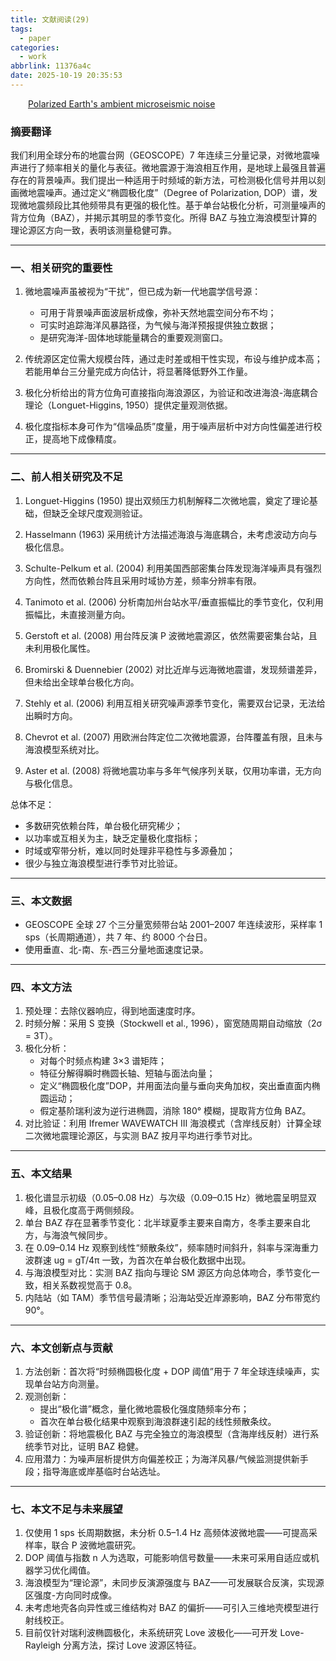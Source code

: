 ```yaml
---
title: 文献阅读(29)
tags:
  - paper
categories:
  - work
abbrlink: 11376a4c
date: 2025-10-19 20:35:53
---
```

&emsp;&emsp;[Polarized Earth's ambient microseismic noise](https://agupubs.onlinelibrary.wiley.com/doi/full/10.1029/2011GC003661)
<!--less-->
### 摘要翻译
我们利用全球分布的地震台网（GEOSCOPE）7 年连续三分量记录，对微地震噪声进行了频率相关的量化与表征。微地震源于海浪相互作用，是地球上最强且普遍存在的背景噪声。我们提出一种适用于时频域的新方法，可检测极化信号并用以刻画微地震噪声。通过定义“椭圆极化度”（Degree of Polarization, DOP）谱，发现微地震频段比其他频带具有更强的极化性。基于单台站极化分析，可测量噪声的背方位角（BAZ），并揭示其明显的季节变化。所得 BAZ 与独立海浪模型计算的理论源区方向一致，表明该测量稳健可靠。

---

### 一、相关研究的重要性
1. 微地震噪声虽被视为“干扰”，但已成为新一代地震学信号源：  
   - 可用于背景噪声面波层析成像，弥补天然地震空间分布不均；  
   - 可实时追踪海洋风暴路径，为气候与海洋预报提供独立数据；  
   - 是研究海洋-固体地球能量耦合的重要观测窗口。  

2. 传统源区定位需大规模台阵，通过走时差或相干性实现，布设与维护成本高；若能用单台三分量完成方向估计，将显著降低野外工作量。  

3. 极化分析给出的背方位角可直接指向海浪源区，为验证和改进海浪-海底耦合理论（Longuet-Higgins, 1950）提供定量观测依据。  

4. 极化度指标本身可作为“信噪品质”度量，用于噪声层析中对方向性偏差进行校正，提高地下成像精度。

---

### 二、前人相关研究及不足
1. Longuet-Higgins (1950) 提出双频压力机制解释二次微地震，奠定了理论基础，但缺乏全球尺度观测验证。  

2. Hasselmann (1963) 采用统计方法描述海浪与海底耦合，未考虑波动方向与极化信息。  

3. Schulte-Pelkum et al. (2004) 利用美国西部密集台阵发现海洋噪声具有强烈方向性，然而依赖台阵且采用时域协方差，频率分辨率有限。  

4. Tanimoto et al. (2006) 分析南加州台站水平/垂直振幅比的季节变化，仅利用振幅比，未直接测量方向。  

5. Gerstoft et al. (2008) 用台阵反演 P 波微地震源区，依然需要密集台站，且未利用极化属性。  

6. Bromirski & Duennebier (2002) 对比近岸与远海微地震谱，发现频谱差异，但未给出全球单台极化方向。  

7. Stehly et al. (2006) 利用互相关研究噪声源季节变化，需要双台记录，无法给出瞬时方向。  

8. Chevrot et al. (2007) 用欧洲台阵定位二次微地震源，台阵覆盖有限，且未与海浪模型系统对比。  

9. Aster et al. (2008) 将微地震功率与多年气候序列关联，仅用功率谱，无方向与极化信息。  

总体不足：  
- 多数研究依赖台阵，单台极化研究稀少；  
- 以功率或互相关为主，缺乏定量极化度指标；  
- 时域或窄带分析，难以同时处理非平稳性与多源叠加；  
- 很少与独立海浪模型进行季节对比验证。

---

### 三、本文数据
- GEOSCOPE 全球 27 个三分量宽频带台站 2001–2007 年连续波形，采样率 1 sps（长周期通道），共 7 年、约 8000 个台日。  
- 使用垂直、北-南、东-西三分量地面速度记录。

---

### 四、本文方法
1. 预处理：去除仪器响应，得到地面速度时序。  
2. 时频分解：采用 S 变换（Stockwell et al., 1996），窗宽随周期自动缩放（2σ = 3T）。  
3. 极化分析：  
   - 对每个时频点构建 3×3 谱矩阵；  
   - 特征分解得瞬时椭圆长轴、短轴与面法向量；  
   - 定义“椭圆极化度”DOP，并用面法向量与垂向夹角加权，突出垂直面内椭圆运动；  
   - 假定基阶瑞利波为逆行进椭圆，消除 180° 模糊，提取背方位角 BAZ。  
4. 对比验证：利用 Ifremer WAVEWATCH III 海浪模式（含岸线反射）计算全球二次微地震理论源区，与实测 BAZ 按月平均进行季节对比。

---

### 五、本文结果
1. 极化谱显示初级（0.05–0.08 Hz）与次级（0.09–0.15 Hz）微地震呈明显双峰，且极化度高于两侧频段。  
2. 单台 BAZ 存在显著季节变化：北半球夏季主要来自南方，冬季主要来自北方，与海浪气候同步。  
3. 在 0.09–0.14 Hz 观察到线性“频散条纹”，频率随时间斜升，斜率与深海重力波群速 ug = gT/4π 一致，为首次在单台极化数据中出现。  
4. 与海浪模型对比：实测 BAZ 指向与理论 SM 源区方向总体吻合，季节变化一致，相关系数视觉高于 0.8。  
5. 内陆站（如 TAM）季节信号最清晰；沿海站受近岸源影响，BAZ 分布带宽约 90°。

---

### 六、本文创新点与贡献
1. 方法创新：首次将“时频椭圆极化度 + DOP 阈值”用于 7 年全球连续噪声，实现单台站方向测量。  
2. 观测创新：  
   - 提出“极化谱”概念，量化微地震极化强度随频率分布；  
   - 首次在单台极化结果中观察到海浪群速引起的线性频散条纹。  
3. 验证创新：将地震极化 BAZ 与完全独立的海浪模型（含海岸线反射）进行系统季节对比，证明 BAZ 稳健。  
4. 应用潜力：为噪声层析提供方向偏差校正；为海洋风暴/气候监测提供新手段；指导海底或岸基临时台站选址。

---

### 七、本文不足与未来展望
1. 仅使用 1 sps 长周期数据，未分析 0.5–1.4 Hz 高频体波微地震——可提高采样率，联合 P 波微地震研究。  
2. DOP 阈值与指数 n 人为选取，可能影响信号数量——未来可采用自适应或机器学习优化阈值。  
3. 海浪模型为“理论源”，未同步反演源强度与 BAZ——可发展联合反演，实现源区强度-方向同时成像。  
4. 未考虑地壳各向异性或三维结构对 BAZ 的偏折——可引入三维地壳模型进行射线校正。  
5. 目前仅针对瑞利波椭圆极化，未系统研究 Love 波极化——可开发 Love-Rayleigh 分离方法，探讨 Love 波源区特征。
